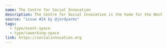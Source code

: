 ```yaml
---
name: The Centre for Social Innovation
description: The Centre for Social Innovation is the home for the Next Economy. We're a community launchpad for people and enterprises who are proving that solutions are possible. The CSI community is home to over 1,000 nonprofits, charities, and social ventures that employ over 3,000 people and generate combined annual revenues of around 50 million. CSI members are turning social, environmental, and economic challenges into opportunities to create the Next Economy.
source: "issue #24 by @jordyarms"
tags:
  - type/event-space
  - type/coworking-space
link: https://socialinnovation.org
---
```

